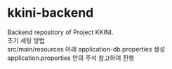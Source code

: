 # kkini-backend
Backend repository of Project KKINI.
</br>
초기 세팅 방법
</br>
src/main/resources 아래 application-db.properties 생성
</br>
application.properties 안의 주석 참고하여 진행


